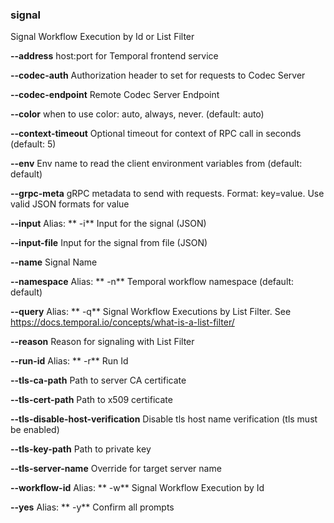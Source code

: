### signal

Signal Workflow Execution by Id or List Filter

**--address**
host:port for Temporal frontend service

**--codec-auth**
Authorization header to set for requests to Codec Server

**--codec-endpoint**
Remote Codec Server Endpoint

**--color**
when to use color: auto, always, never. (default: auto)

**--context-timeout**
Optional timeout for context of RPC call in seconds (default: 5)

**--env**
Env name to read the client environment variables from (default: default)

**--grpc-meta**
gRPC metadata to send with requests. Format: key=value. Use valid JSON formats for value

**--input**
Alias: ** -i**
Input for the signal (JSON)

**--input-file**
Input for the signal from file (JSON)

**--name**
Signal Name

**--namespace**
Alias: ** -n**
Temporal workflow namespace (default: default)

**--query**
Alias: ** -q**
Signal Workflow Executions by List Filter. See https://docs.temporal.io/concepts/what-is-a-list-filter/

**--reason**
Reason for signaling with List Filter

**--run-id**
Alias: ** -r**
Run Id

**--tls-ca-path**
Path to server CA certificate

**--tls-cert-path**
Path to x509 certificate

**--tls-disable-host-verification**
Disable tls host name verification (tls must be enabled)

**--tls-key-path**
Path to private key

**--tls-server-name**
Override for target server name

**--workflow-id**
Alias: ** -w**
Signal Workflow Execution by Id

**--yes**
Alias: ** -y**
Confirm all prompts

